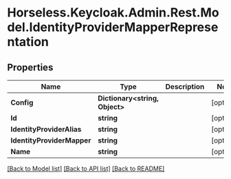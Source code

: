 # Horseless.Keycloak.Admin.Rest.Model.IdentityProviderMapperRepresentation

## Properties

Name | Type | Description | Notes
------------ | ------------- | ------------- | -------------
**Config** | **Dictionary&lt;string, Object&gt;** |  | [optional] 
**Id** | **string** |  | [optional] 
**IdentityProviderAlias** | **string** |  | [optional] 
**IdentityProviderMapper** | **string** |  | [optional] 
**Name** | **string** |  | [optional] 

[[Back to Model list]](../README.md#documentation-for-models) [[Back to API list]](../README.md#documentation-for-api-endpoints) [[Back to README]](../README.md)


